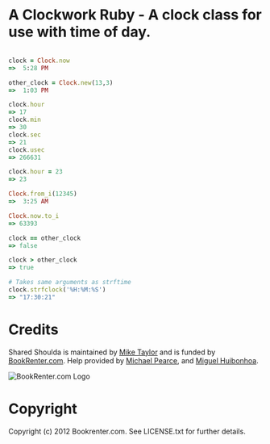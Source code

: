 # A Clockwork Ruby - A clock class for use with time of day.

```ruby

clock = Clock.now
=>  5:28 PM

other_clock = Clock.new(13,3)
=>  1:03 PM

clock.hour
=> 17 
clock.min
=> 30 
clock.sec
=> 21 
clock.usec
=> 266631

clock.hour = 23
=> 23

Clock.from_i(12345)
=>  3:25 AM

Clock.now.to_i
=> 63393

clock == other_clock
=> false

clock > other_clock
=> true

# Takes same arguments as strftime
clock.strfclock('%H:%M:%S')
=> "17:30:21"

```


# Credits

Shared Shoulda is maintained by [Mike Taylor](http://github.com/sealabcore) and is funded by [BookRenter.com](http://www.bookrenter.com "BookRenter.com"). Help provided by [Michael Pearce](http://github.com/michaelgpearce), and [Miguel Huibonhoa](http://github.com/phuibonhoa).

![BookRenter.com Logo](http://assets0.bookrenter.com/images/header/bookrenter_logo.gif "BookRenter.com")


# Copyright

Copyright (c) 2012 Bookrenter.com. See LICENSE.txt for further details.

